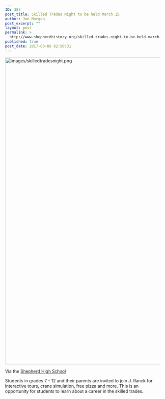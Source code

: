 ```yaml
---
ID: 383
post_title: Skilled Trades Night to be held March 15
author: Jon Morgan
post_excerpt: ""
layout: post
permalink: >
  http://www.shepherdhistory.org/skilled-trades-night-to-be-held-march-15/
published: true
post_date: 2017-03-08 02:50:31
---
```

<img title="null" src="http://www.shepherdhistory.org/wp-content/uploads/2017/03/skilledtradesnight.png" alt="images/skilledtradesnight.png" width="654" height="1000" />

Via the <a href="https://www.facebook.com/shepherdmihs/?hcref=PAGESTIMELINE&amp;fref=nf">Shepherd High School</a>

Students in grades 7 - 12 and their parents are invited to join J. Ranck for interactive tours, crane simulation, free pizza and more. This is an opportunity for students to learn about a career in the skilled trades.